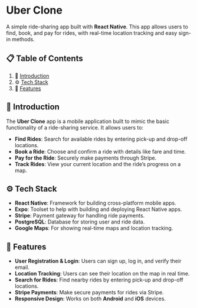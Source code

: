 # Uber Clone

A simple ride-sharing app built with **React Native**. This app allows users to find, book, and pay for rides, with real-time location tracking and easy sign-in methods.

## 📋 Table of Contents

1. 🤖 [Introduction](#introduction)
2. ⚙️ [Tech Stack](#tech-stack)
3. 🔋 [Features](#features)

## 🤖 Introduction

The **Uber Clone** app is a mobile application built to mimic the basic functionality of a ride-sharing service. It allows users to:

- **Find Rides**: Search for available rides by entering pick-up and drop-off locations.
- **Book a Ride**: Choose and confirm a ride with details like fare and time.
- **Pay for the Ride**: Securely make payments through Stripe.
- **Track Rides**: View your current location and the ride’s progress on a map.

## ⚙️ Tech Stack

- **React Native**: Framework for building cross-platform mobile apps.
- **Expo**: Toolset to help with building and deploying React Native apps.
- **Stripe**: Payment gateway for handling ride payments.
- **PostgreSQL**: Database for storing user and ride data.
- **Google Maps**: For showing real-time maps and location tracking.

## 🔋 Features

- **User Registration & Login**: Users can sign up, log in, and verify their email.
- **Location Tracking**: Users can see their location on the map in real time.
- **Search for Rides**: Find nearby rides by entering pick-up and drop-off locations.
- **Stripe Payments**: Make secure payments for rides via Stripe.
- **Responsive Design**: Works on both **Android** and **iOS** devices.
